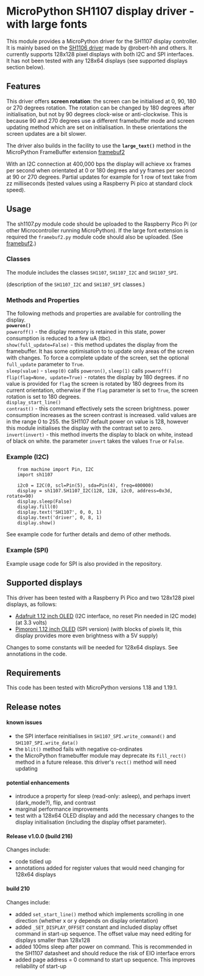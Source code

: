 # MicroPython SH1107 display driver - with large fonts

This module provides a MicroPython driver for the SH1107 display controller. It is mainly based on the [SH1106 driver](https://github.com/robert-hh/SH1106) made by @robert-hh and others. It currently supports 128x128 pixel displays with both I2C and SPI interfaces. It has not been tested with any 128x64 displays (see supported displays section below). 

## Features

This driver offers **screen rotation**: the screen can be initialised at 0, 90, 180 or 270 degrees rotation. The rotation can be changed by 180 degrees after initialisation, but not by 90 degrees clock-wise or anti-clockwise. This is because 90 and 270 degrees use a different framebuffer mode and screen updating method which are set on initialisation. In these orientations the screen updates are a bit slower.

The driver also builds in the facility to use the **`large_text()`** method in the MicroPython FrameBuffer extension [framebuf2](https://github.com/peter-l5/framebuf2)

With an I2C connection at 400,000 bps the display will achieve xx frames per second when orientated at 0 or 180 degrees and yy frames per second at 90 or 270 degrees. Partial updates for example for 1 row of text take from zz milliseconds (tested values using a Raspberry Pi pico at standard clock speed). 

## Usage

The sh1107.py module code should be uploaded to the Raspberry Pico Pi (or other Microcontroller running MicroPython). If the large font extension is required the `framebuf2.py` module code should also be uploaded. (See [framebuf2](https://github.com/peter-l5/framebuf2).) 

### Classes

The module includes the classes `SH1107`, `SH1107_I2C` and `SH1107_SPI`.

(description of the `SH1107_I2C` and `SH1107_SPI` classes.)

### Methods and Properties

The following methods and properties are available for controlling the display.<br>
**`poweron()`**<br>
`poweroff()` - the display memory is retained in this state, power consumption is reduced to a few uA (tbc).<br>
`show(full_update=False)` - this method updates the display from the framebuffer. It has some optimisation to to update only areas of the screen with changes. To force a complete update of the screen, set the optional `full_update` parameter to `True`. <br>
`sleep(value)` - `sleep(0)` calls `poweron()`, `sleep(1)` calls `poweroff()`<br>
`flip(flag=None, update=True)` - rotates the display by 180 degrees. if no value is provided for `flag` the screen is rotated by 180 degrees from its current orientation, otherwise if the `flag` parameter is set to `True`, the screen rotation is set to 180 degrees.<br>
`display_start_line()`<br>
`contrast()` - this command effectively sets the screen brightness. power consumption increases as the screen contrast is increased. valid values are in the range 0 to 255. the SH1107 default power on value is 128, however this module initialises the display with the contrast set to zero.<br>
`invert(invert)` - this method inverts the display to black on white, instead of black on white. the parameter `invert` takes the values `True` or `False`.<br>

### Example (I2C)
```
    from machine import Pin, I2C
    import sh1107

    i2c0 = I2C(0, scl=Pin(5), sda=Pin(4), freq=400000)
    display = sh1107.SH1107_I2C(128, 128, i2c0, address=0x3d, rotate=90)
    display.sleep(False)
    display.fill(0)
    display.text('SH1107', 0, 0, 1)
    display.text('driver', 0, 8, 1)
    display.show()
```
See example code for further details and demo of other methods.

### Example (SPI)

Example usage code for SPI is also provided in the repository.

## Supported displays 

This driver has been tested with a Raspberry Pi Pico and two 128x128 pixel displays, as follows:
- [Adafruit 1.12 inch OLED](https://www.adafruit.com/product/5297 "Adafruit 1.12 inch OLED") (I2C interface, no reset Pin needed in I2C mode) (at 3.3 volts)
- [Pimoroni 1.12 inch OLED](https://shop.pimoroni.com/products/1-12-oled-breakout?variant=12628508704851 "Pimoroni 1.12 inch OLED") (SPI version) (with blocks of pixels lit, this display provides more even brightness with a 5V supply)

Changes to some constants will be needed for 128x64 displays. See annotations in the code.

## Requirements

This code has been tested with MicroPython versions 1.18 and 1.19.1.

## Release notes

#### known issues
- the SPI interface reinitialises in `SH1107_SPI.write_command()` and `SH1107_SPI.write_data()`
- the `blit()` method fails with negative co-ordinates
- the MicroPython framebuffer module may deprecate its `fill_rect()` method in a future release. this driver's `rect()` method will need updating

#### potential enhancements
- introduce a property for sleep (read-only: asleep), and perhaps invert (dark_mode?), flip, and contrast
- marginal performance improvements
- test with a 128x64 OLED display and add the necessary changes to the display initialisation (including the display offset parameter). 

#### Release v1.0.0 (build 216)

Changes include:
- code tidied up
- annotations added for register values that would need changing for 128x64 displays

#### build 210

Changes include:
- added `set_start_line()` method which implements scrolling in one direction (whether x or y depends on display orientation)
- added `_SET_DISPLAY_OFFSET` constant and included display offset command in start-up sequence. The offset value may need editing for displays smaller than 128x128
- added 100ms sleep after power on command. This is recommended in the SH1107 datasheet and should reduce the risk of EIO interface errors
- added page address = 0 command to start up sequence. This improves reliability of start-up
